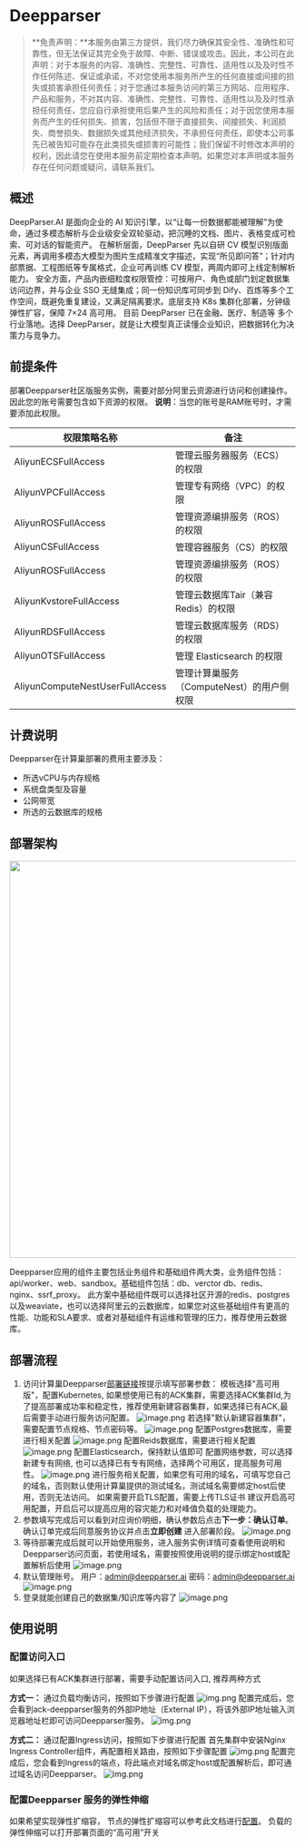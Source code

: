 # Deepparser


>**免责声明：**本服务由第三方提供，我们尽力确保其安全性、准确性和可靠性，但无法保证其完全免于故障、中断、错误或攻击。因此，本公司在此声明：对于本服务的内容、准确性、完整性、可靠性、适用性以及及时性不作任何陈述、保证或承诺，不对您使用本服务所产生的任何直接或间接的损失或损害承担任何责任；对于您通过本服务访问的第三方网站、应用程序、产品和服务，不对其内容、准确性、完整性、可靠性、适用性以及及时性承担任何责任，您应自行承担使用后果产生的风险和责任；对于因您使用本服务而产生的任何损失、损害，包括但不限于直接损失、间接损失、利润损失、商誉损失、数据损失或其他经济损失，不承担任何责任，即使本公司事先已被告知可能存在此类损失或损害的可能性；我们保留不时修改本声明的权利，因此请您在使用本服务前定期检查本声明。如果您对本声明或本服务存在任何问题或疑问，请联系我们。

## 概述

DeepParser.AI 是面向企业的 AI 知识引擎，以“让每一份数据都能被理解”为使命，通过多模态解析与企业级安全双轮驱动，把沉睡的文档、图片、表格变成可检索、可对话的智能资产。
在解析层面，DeepParser 先以自研 CV 模型识别版面元素，再调用多模态大模型为图片生成精准文字描述，实现“所见即问答”；针对内部票据、工程图纸等专属格式，企业可再训练 CV 模型，两周内即可上线定制解析能力。
安全方面，产品内嵌细粒度权限管控：可按用户、角色或部门划定数据集访问边界，并与企业 SSO 无缝集成；同一份知识库可同步到 Dify、百炼等多个工作空间，既避免重复建设，又满足隔离要求。底层支持 K8s 集群化部署，分钟级弹性扩容，保障 7×24 高可用。
目前 DeepParser 已在金融、医疗、制造等 多个行业落地。选择 DeepParser，就是让大模型真正读懂企业知识，把数据转化为决策力与竞争力。

## 前提条件

部署Deepparser社区版服务实例，需要对部分阿里云资源进行访问和创建操作。因此您的账号需要包含如下资源的权限。
**说明**：当您的账号是RAM账号时，才需要添加此权限。

| 权限策略名称                          | 备注                         |
|---------------------------------|----------------------------|
| AliyunECSFullAccess             | 管理云服务器服务（ECS）的权限           |
| AliyunVPCFullAccess             | 管理专有网络（VPC）的权限             |
| AliyunROSFullAccess             | 管理资源编排服务（ROS）的权限           |
| AliyunCSFullAccess             | 管理容器服务（CS）的权限              |
| AliyunROSFullAccess             | 管理资源编排服务（ROS）的权限           |
| AliyunKvstoreFullAccess             | 管理云数据库Tair（兼容 Redis）的权限    |
| AliyunRDSFullAccess             | 管理云数据库服务（RDS）的权限           |
| AliyunOTSFullAccess             | 管理 Elasticsearch 的权限       |
| AliyunComputeNestUserFullAccess | 管理计算巢服务（ComputeNest）的用户侧权限 |


## 计费说明

Deepparser在计算巢部署的费用主要涉及：

- 所选vCPU与内存规格
- 系统盘类型及容量
- 公网带宽
- 所选的云数据库的规格

## 部署架构
<img src="0.jpg" width="1500" height="700" align="bottom"/>

Deepparser应用的组件主要包括业务组件和基础组件两大类，业务组件包括：api/worker、web、sandbox。基础组件包括：db、verctor db、redis、nginx、ssrf_proxy。
此方案中基础组件既可以选择社区开源的redis、postgres以及weaviate，也可以选择阿里云的云数据库，如果您对这些基础组件有更高的性能、功能和SLA要求、或者对基础组件有运维和管理的压力，推荐使用云数据库。

## 部署流程
1. 访问计算巢Deepparser[部署链接](https://computenest.console.aliyun.com/service/instance/create/cn-shanghai?type=user&ServiceId=service-d7680f26618c43b39855)按提示填写部署参数：
   模板选择"高可用版"，配置Kubernetes, 如果想使用已有的ACK集群，需要选择ACK集群Id,为了提高部署成功率和稳定性，推荐使用新建容器集群，如果选择已有ACK,最后需要手动进行服务访问配置。
   ![image.png](2.png)
   若选择"默认新建容器集群"，需要配置节点规格、节点密码等。
   ![image.png](3.png)
   配置Postgres数据库，需要进行相关配置
   ![image.png](4.png)
   配置Reids数据库，需要进行相关配置
   ![image.png](4.png)
   配置Elasticsearch，保持默认值即可
   配置网络参数，可以选择新建专有网络, 也可以选择已有专有网络，选择两个可用区，提高服务可用性。
   ![image.png](5.png)
   进行服务相关配置，如果您有可用的域名，可填写您自己的域名，否则默认使用计算巢提供的测试域名，测试域名需要绑定host后使用，否则无法访问。
   如果需要开启TLS配置，需要上传TLS证书
   建议开启高可用配置，开启后可以提高应用的容灾能力和对峰值负载的处理能力。
2. 参数填写完成后可以看到对应询价明细，确认参数后点击**下一步：确认订单**。 确认订单完成后同意服务协议并点击**立即创建**
   进入部署阶段。
   ![image.png](7.png)
3. 等待部署完成后就可以开始使用服务，进入服务实例详情可查看使用说明和Deepparser访问页面，若使用域名，需要按照使用说明的提示绑定host或配置解析后使用
   ![image.png](8.png)
4. 默认管理账号。
   用户：admin@deepparser.ai
   密码：admin@deepparser.ai
   ![image.png](14.png)
5. 登录就能创建自己的数据集/知识库等内容了
   ![image.png](15.png)

## 使用说明
### 配置访问入口
如果选择已有ACK集群进行部署，需要手动配置访问入口, 推荐两种方式

**方式一：** 通过负载均衡访问，按照如下步骤进行配置
![img.png](9.png)
配置完成后，您会看到ack-deepparser服务的外部IP地址（External IP），将该外部IP地址输入浏览器地址栏即可访问Deepparser服务。
![img.png](19.png)

**方式二：** 通过配置Ingress访问，按照如下步骤进行配置
首先集群中安装Nginx Ingress Controller组件，再配置相关路由，按照如下步骤配置
![img.png](19.png)
配置完成后，您会看到Ingress的端点，将此端点对域名绑定host或配置解析后，即可通过域名访问Deepparser。
![img.png](14.png)

### 配置Deepparser 服务的弹性伸缩
如果希望实现弹性扩缩容，
节点的弹性扩缩容可以参考此文档进行[配置](https://help.aliyun.com/zh/ack/ack-managed-and-ack-dedicated/user-guide/auto-scaling-of-nodes?spm=a2c4g.11186623.help-menu-85222.d_2_12_1_0.9ae546c6P5Pf9i)。
负载的弹性伸缩可以打开部署页面的“高可用”开关

